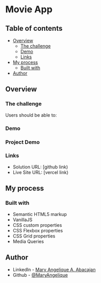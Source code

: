 # Movie App

## Table of contents

- [Overview](#overview)
  - [The challenge](#the-challenge)
  - [Demo](#demo)
  - [Links](#links)
- [My process](#my-process)
  - [Built with](#built-with)
- [Author](#author)

## Overview

### The challenge

Users should be able to:


### Demo



### Project Demo


### Links

- Solution URL: [github link)
- Live Site URL: [vercel link)

## My process

### Built with

- Semantic HTML5 markup
- VanillaJS
- CSS custom properties
- CSS Flexbox properties
- CSS Grid properties
- Media Queries

## Author

- LinkedIn - [Mary Angelique A. Abacajan](https://github.com/MaryAngelique/)
- Github - [@MaryAngelique](https://www.github.com/mark-escosura)
